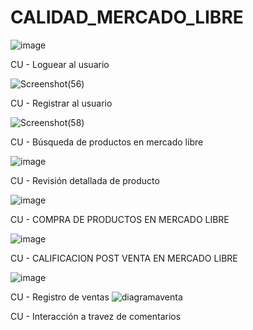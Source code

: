 # CALIDAD_MERCADO_LIBRE

![image](https://user-images.githubusercontent.com/92561404/137435438-834217ee-b021-4d38-9ebf-5193bd53b490.png)


CU - Loguear al usuario

![Screenshot(56)](https://user-images.githubusercontent.com/64567006/137435210-11b16f71-cc49-45a8-9f73-9567f97d0fbe.png)


CU - Registrar al usuario

![Screenshot(58)](https://user-images.githubusercontent.com/64567006/137435269-8d05fb9f-6d91-4ab0-9501-59d55d2450bb.png)


CU - Búsqueda de productos en mercado libre

![image](https://user-images.githubusercontent.com/92562723/137436050-d2b78095-745e-478e-9287-7ff36b7fb06c.png)


CU - Revisión detallada de producto

![image](https://user-images.githubusercontent.com/92562723/137436186-832b4533-8b6a-4899-91b0-e6ca7f730d65.png)


CU - COMPRA DE PRODUCTOS EN MERCADO LIBRE

![image](https://user-images.githubusercontent.com/92561404/137434156-13493419-7ea3-4a96-a03c-d3567ee79a42.png)


CU - CALIFICACION POST VENTA EN MERCADO LIBRE

![image](https://user-images.githubusercontent.com/92561404/137434987-7fbe2ab8-35bd-4c13-80b6-47b90c7faa7c.png)

CU - Registro de ventas
![diagramaventa](https://user-images.githubusercontent.com/92562970/137568731-7d5c9a40-8412-4282-bb0a-202e94eeda0e.png)

CU - Interacción a travez de comentarios

